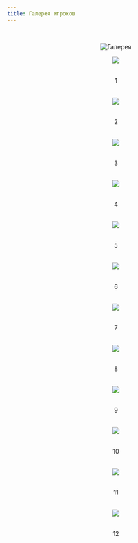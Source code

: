 ```yaml
---
title: Галерея игроков
---
```


&nbsp;

<p style='text-align: center'>
    <img src="/img/tit_gallery.jpg" alt='Галерея' />
</p>

<div align="center">

<a href="/img_gallery/rybalka/rybalka11.jpg"><img border=0 src="/img_gallery/rybalka/rybalka11_sm.jpg"></a>

<br>1
<br>
<br>

<a href="/img_gallery/rybalka/rybalka12.jpg"><img border=0 src="/img_gallery/rybalka/rybalka12_sm.jpg"></a>

<br>2
<br>
<br>

<a href="/img_gallery/rybalka/rybalka13.jpg"><img border=0 src="/img_gallery/rybalka/rybalka13_sm.jpg"></a>

<br>3
<br>
<br>

<a href="/img_gallery/rybalka/rybalka14.jpg"><img border=0 src="/img_gallery/rybalka/rybalka14_sm.jpg"></a>

<br>4
<br>
<br>

<a href="/img_gallery/rybalka/rybalka15.jpg"><img border=0 src="/img_gallery/rybalka/rybalka15_sm.jpg"></a>

<br>5
<br>
<br>

<a href="/img_gallery/rybalka/rybalka16.jpg"><img border=0 src="/img_gallery/rybalka/rybalka16_sm.jpg"></a>

<br>6
<br>
<br>

<a href="/img_gallery/rybalka/rybalka17.jpg"><img border=0 src="/img_gallery/rybalka/rybalka17_sm.jpg"></a>

<br>7
<br>
<br>

<a href="/img_gallery/rybalka/rybalka18.jpg"><img border=0 src="/img_gallery/rybalka/rybalka18_sm.jpg"></a>

<br>8
<br>
<br>

<a href="/img_gallery/rybalka/rybalka19.jpg"><img border=0 src="/img_gallery/rybalka/rybalka19_sm.jpg"></a>

<br>9
<br>
<br>

<a href="/img_gallery/rybalka/rybalka20.jpg"><img border=0 src="/img_gallery/rybalka/rybalka20_sm.jpg"></a>

<br>10
<br>
<br>

<a href="/img_gallery/rybalka/rybalka21.jpg"><img border=0 src="/img_gallery/rybalka/rybalka21_sm.jpg"></a>

<br>11
<br>
<br>

<a href="/img_gallery/rybalka/rybalka22.jpg"><img border=0 src="/img_gallery/rybalka/rybalka22_sm.jpg"></a>

<br>12
<br>
<br>
</div>